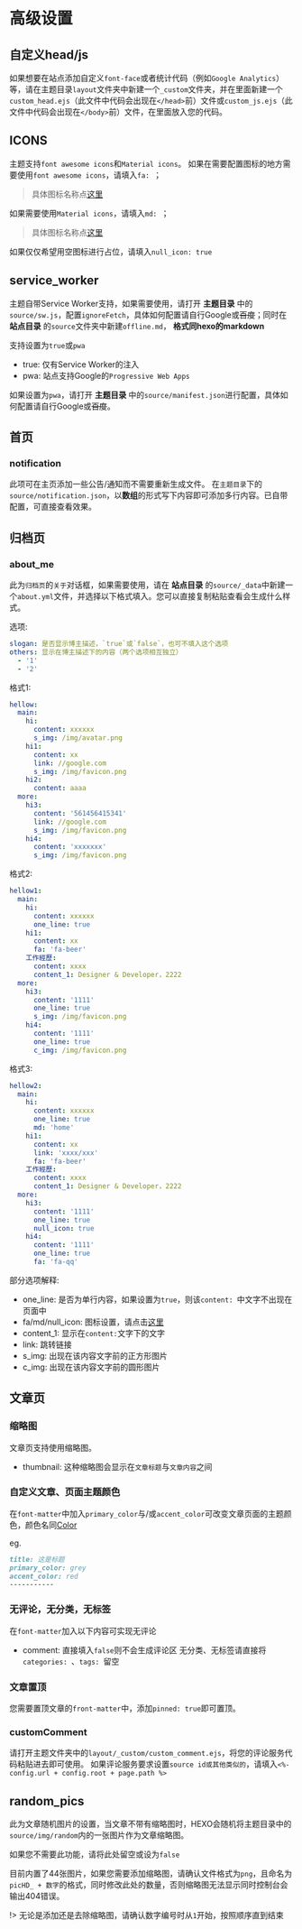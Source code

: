 # 高级设置

## 自定义head/js
如果想要在站点添加自定义`font-face`或者统计代码（例如`Google Analytics`）等，请在主题目录`layout`文件夹中新建一个`_custom`文件夹，并在里面新建一个`custom_head.ejs`（此文件中代码会出现在`</head>`前）文件或`custom_js.ejs`（此文件中代码会出现在`</body>`前）文件，在里面放入您的代码。

## ICONS
主题支持`font awesome icons`和`Material icons`。
如果在需要配置图标的地方需要使用`font awesome icons`，请填入`fa: `；
> 具体图标名称点[这里](http://fontawesome.io/icons/)

如果需要使用`Material icons`，请填入`md: `；
> 具体图标名称点[这里](http://www.mdui.org/docs/material_icon)

如果仅仅希望用空图标进行占位，请填入`null_icon: true`

## service_worker
主题自带Service Worker支持，如果需要使用，请打开 **主题目录** 中的`source/sw.js`，配置`ignoreFetch`，具体如何配置请自行Google或~~百度~~；同时在 **站点目录** 的`source`文件夹中新建`offline.md`， **格式同hexo的markdown**

支持设置为`true`或`pwa`
- true: 仅有Service Worker的注入
- pwa: 站点支持Google的`Progressive Web Apps`

如果设置为`pwa`，请打开 **主题目录** 中的`source/manifest.json`进行配置，具体如何配置请自行Google或~~百度~~。

## 首页
### notification
此项可在主页添加一些公告/通知而不需要重新生成文件。
在`主题目录`下的`source/notification.json`，以**数组**的形式写下内容即可添加多行内容。已自带配置，可直接查看效果。

## 归档页

### about_me
此为`归档页`的`关于`对话框，如果需要使用，请在 **站点目录** 的`source/_data`中新建一个`about.yml`文件，并选择以下格式填入。您可以直接复制粘贴查看会生成什么样式。

选项:

```` yaml
slogan: 是否显示博主描述，`true`或`false`，也可不填入这个选项
others: 显示在博主描述下的内容（两个选项相互独立）
  - '1'
  - '2'
````

格式1:

```` yaml
hellow:
  main:
    hi:
      content: xxxxxx
      s_img: /img/avatar.png
    hi1:
      content: xx
      link: //google.com
      s_img: /img/favicon.png
    hi2:
      content: aaaa
  more:
    hi3:
      content: '561456415341'
      link: //google.com
      s_img: /img/favicon.png
    hi4:
      content: 'xxxxxxx'
      s_img: /img/favicon.png
````

格式2:

```` yaml
hellow1:
  main:
    hi:
      content: xxxxxx
      one_line: true
    hi1:
      content: xx
      fa: 'fa-beer'
    工作經歷:
      content: xxxx
      content_1: Designer & Developer，2222
  more:
    hi3:
      content: '1111'
      one_line: true
      s_img: /img/favicon.png
    hi4:
      content: '1111'
      one_line: true
      c_img: /img/favicon.png
````

格式3:

```` yaml
hellow2:
  main:
    hi:
      content: xxxxxx
      one_line: true
      md: 'home'
    hi1:
      content: xx
      link: 'xxxx/xxx'
      fa: 'fa-beer'
    工作經歷:
      content: xxxx
      content_1: Designer & Developer，2222
  more:
    hi3:
      content: '1111'
      one_line: true
      null_icon: true
    hi4:
      content: '1111'
      one_line: true
      fa: 'fa-qq'
````

部分选项解释:
- one_line: 是否为单行内容，如果设置为`true`，则该`content: `中文字不出现在页面中
- fa/md/null_icon: 图标设置，请点击[这里](/zh-cn/advanced?id=icons)
- content_1: 显示在`content:`文字下的文字
- link: 跳转链接
- s_img: 出现在该内容文字前的正方形图片
- c_img: 出现在该内容文字前的圆形图片

## 文章页

### 缩略图
文章页支持使用缩略图。
- thumbnail: 这种缩略图会显示在`文章标题`与`文章内容`之间

### 自定义文章、页面主题颜色
在`font-matter`中加入`primary_color`与/或`accent_color`可改变文章页面的主题颜色，颜色名同[Color](/zh-cn/config?id=color)

eg.
```` markdown
title: 这是标题
primary_color: grey
accent_color: red
-----------
````

### 无评论，无分类，无标签
在`font-matter`加入以下内容可实现无评论
- comment: 直接填入`false`则不会生成评论区
无分类、无标签请直接将`categories: `、`tags: `留空

### 文章置顶
您需要置顶文章的`front-matter`中，添加`pinned: true`即可置顶。

### customComment
请打开主题文件夹中的`layout/_custom/custom_comment.ejs`，将您的评论服务代码粘贴进去即可使用。
如果评论服务要求设置`source id或其他类似的`，请填入`<%- config.url + config.root + page.path %>`

## random_pics
此为文章随机图片的设置，当文章不带有缩略图时，HEXO会随机将主题目录中的`source/img/random`内的一张图片作为文章缩略图。

如果您不需要此功能，请将此处留空或设为`false`

目前内置了44张图片，如果您需要添加缩略图，请确认文件格式为`png`，且命名为`picHD_ + 数字`的格式，同时修改此处的数量，否则缩略图无法显示同时控制台会输出404错误。

!> 无论是添加还是去除缩略图，请确认数字编号时从`1`开始，按照顺序直到结束

